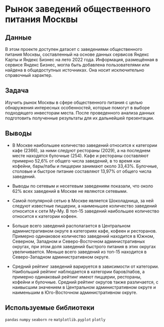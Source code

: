 # Рынок заведений общественного питания Москвы

## Данные

В этом проекте доступен датасет с заведениями общественного питания Москвы, составленный на основе данных сервисов Яндекс Карты и Яндекс Бизнес на лето 2022 года. Информация, размещённая в сервисе Яндекс Бизнес, могла быть добавлена пользователями или найдена в общедоступных источниках. Она носит исключительно справочный характер.

## Задача

Изучить рынок Москвы в сфере общественного питания с целью обнаружения интересных особенностей, которые помогут в выборе подходящего инвесторам места. После проведенного анализа данных подготовить полученные результаты для их дальнейшей презентации.

## Выводы

- В Москве наибольшее количество заведений относится к категории кафе (2366), за ними следуют рестораны (2029), а на последнем месте находятся булочные (254). Кафе и рестораны составляют примерно 52,6% от общего числа заведений, в то время как кофейни, бары/пабы и пиццерии занимают около 33,43%. Булочные, столовые и быстрое питание составляют 13,97% от общего числа заведений.

- Выводы по сетевым и несетевым заведениям показали, что около 62% всех заведений в Москве не являются сетевыми.

- Самой популярной сетью в Москве является Шоколадница, за ней следуют известные пиццерии, а наименьшее количество заведений относится к сети Му-Му. В топ-15 заведений наибольшее количество относится к категории кофеен.

- Больше всего заведений располагается в Центральном административном округе в категориях кафе, кофеен и ресторанов. Примерно одинаковое количество заведений находится в Южном, Северном, Западном и Северо-Восточном административных округах, при этом доля заведений быстрого питания в этих округах увеличивается. Меньше всего заведений из топ-15 находится в Северо-Западном административном округе.

- Средний рейтинг заведений варируется в зависимости от категории. Наибольший рейтинг наблюдается в категории баров/пабов, а примерно одинаковый рейтинг имеют пиццерии, рестораны, кофейни и булочные. Средний рейтинг округов также различается, с наивысшим значением в Центральном административном округе и наименьшим в Юго-Восточном административном округе.

## Используемые библиотеки
```pandas```
```numpy```
```seaborn```
```re```
```matplotlib.pyplot```
```plotly```
